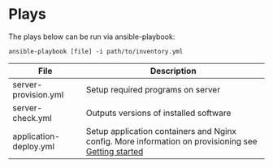 # Plays

The plays below can be run via ansible-playbook:

```shell script
ansible-playbook [file] -i path/to/inventory.yml
```

| File | Description |
| ---- | ----------- |
| server-provision.yml | Setup required programs on server  |
| server-check.yml | Outputs versions of installed software  |
| application-deploy.yml | Setup application containers and Nginx config. More information on provisioning see [Getting started](../GettingStarted.md) |
